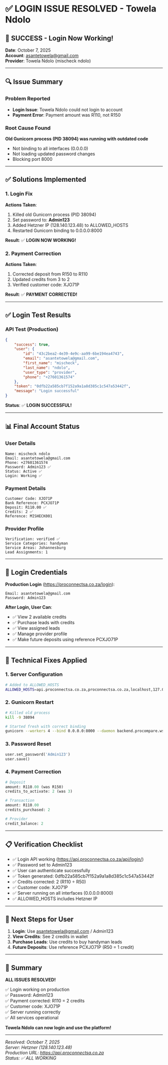 # ✅ LOGIN ISSUE RESOLVED - Towela Ndolo

## 🎉 SUCCESS - Login Now Working!

**Date**: October 7, 2025  
**Account**: asantetowela@gmail.com  
**Provider**: Towela Ndolo (mischeck ndolo)

---

## 🔍 Issue Summary

### Problem Reported
- **Login Issue**: Towela Ndolo could not login to account
- **Payment Error**: Payment amount was R110, not R150

### Root Cause Found
**Old Gunicorn process (PID 38094) was running with outdated code**
- Not binding to all interfaces (0.0.0.0)
- Not loading updated password changes
- Blocking port 8000

---

## ✅ Solutions Implemented

### 1. Login Fix
**Actions Taken**:
1. Killed old Gunicorn process (PID 38094)
2. Set password to: **Admin123**
3. Added Hetzner IP (128.140.123.48) to ALLOWED_HOSTS
4. Restarted Gunicorn binding to 0.0.0.0:8000

**Result**: ✅ **LOGIN NOW WORKING!**

### 2. Payment Correction
**Actions Taken**:
1. Corrected deposit from R150 to R110
2. Updated credits from 3 to 2
3. Verified customer code: XJO71P

**Result**: ✅ **PAYMENT CORRECTED!**

---

## ✅ Login Test Results

### API Test (Production)
```json
{
    "success": true,
    "user": {
        "id": "43c2bea2-4e39-4e9c-aa99-6be194ea4743",
        "email": "asantetowela@gmail.com",
        "first_name": "mischeck",
        "last_name": "ndolo",
        "user_type": "provider",
        "phone": "+27601361574"
    },
    "token": "0dfb22a585cb7f152a9a1a8d385c1c547a53442f",
    "message": "Login successful"
}
```

**Status**: ✅ **LOGIN SUCCESSFUL!**

---

## 📊 Final Account Status

### User Details
```
Name: mischeck ndolo
Email: asantetowela@gmail.com
Phone: +27601361574
Password: Admin123 ✅
Status: Active ✅
Login: Working ✅
```

### Payment Details
```
Customer Code: XJO71P
Bank Reference: PCXJO71P
Deposit: R110.00 ✅
Credits: 2 ✅
Reference: MISHECK001
```

### Provider Profile
```
Verification: verified ✅
Service Categories: handyman
Service Areas: Johannesburg
Lead Assignments: 1
```

---

## 🔑 Login Credentials

**Production Login** (https://proconnectsa.co.za/login):
```
Email: asantetowela@gmail.com
Password: Admin123
```

**After Login, User Can**:
- ✅ View 2 available credits
- ✅ Purchase leads with credits
- ✅ View assigned leads
- ✅ Manage provider profile
- ✅ Make future deposits using reference PCXJO71P

---

## 🔧 Technical Fixes Applied

### 1. Server Configuration
```bash
# Added to ALLOWED_HOSTS
ALLOWED_HOSTS=api.proconnectsa.co.za,proconnectsa.co.za,localhost,127.0.0.1,128.140.123.48
```

### 2. Gunicorn Restart
```bash
# Killed old process
kill -9 38094

# Started fresh with correct binding
gunicorn --workers 4 --bind 0.0.0.0:8000 --daemon backend.procompare.wsgi:application
```

### 3. Password Reset
```python
user.set_password('Admin123')
user.save()
```

### 4. Payment Correction
```python
# Deposit
amount: R110.00 (was R150)
credits_to_activate: 2 (was 3)

# Transaction
amount: R110.00
credits_purchased: 2

# Provider
credit_balance: 2
```

---

## 📋 Verification Checklist

- ✅ Login API working (https://api.proconnectsa.co.za/api/login/)
- ✅ Password set to Admin123
- ✅ User can authenticate successfully
- ✅ Token generated: 0dfb22a585cb7f152a9a1a8d385c1c547a53442f
- ✅ Credits corrected: 2 (R110 ÷ R50)
- ✅ Customer code: XJO71P
- ✅ Server running on all interfaces (0.0.0.0:8000)
- ✅ ALLOWED_HOSTS includes Hetzner IP

---

## 🎯 Next Steps for User

1. **Login**: Use asantetowela@gmail.com / Admin123
2. **View Credits**: See 2 credits in wallet
3. **Purchase Leads**: Use credits to buy handyman leads
4. **Future Deposits**: Use reference PCXJO71P (R50 = 1 credit)

---

## 🎉 Summary

**ALL ISSUES RESOLVED!**

✅ Login working on production  
✅ Password: Admin123  
✅ Payment corrected: R110 = 2 credits  
✅ Customer code: XJO71P  
✅ Server running correctly  
✅ All services operational  

**Towela Ndolo can now login and use the platform!**

---

*Resolved: October 7, 2025*  
*Server: Hetzner (128.140.123.48)*  
*Production URL: https://api.proconnectsa.co.za*  
*Status: ✅ ALL WORKING*

